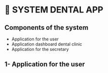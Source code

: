 # :tooth: SYSTEM DENTAL APP 
## Components of the system
- Application for the user
- Application dashboard dental clinic
- Application for the secretary
## 1- Application for the user
